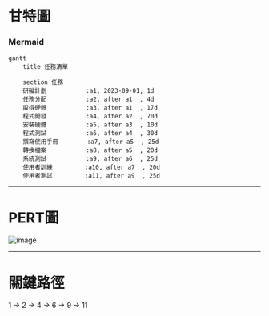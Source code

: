 # 甘特圖

### Mermaid
```mermaid
gantt
    title 任務清單

    section 任務
    研礙計劃           :a1, 2023-09-01, 1d
    任務分配           :a2, after a1  , 4d
    取得硬體           :a3, after a1  , 17d
    程式開發           :a4, after a2  , 70d
    安裝硬體           :a5, after a3  , 10d
    程式測試           :a6, after a4  , 30d
    撰寫使用手冊        :a7, after a5  , 25d
    轉換檔案           :a8, after a5  , 20d
    系統測試           :a9, after a6  , 25d
    使用者訓練         :a10, after a7  , 20d
    使用者測試         :a11, after a9  , 25d

```

---
# PERT圖

![image](https://github.com/jing920119/C110118121/assets/144665311/96b48e82-1781-45cc-a76b-7f0a820ba88e)



---
# 關鍵路徑

1 → 2 → 4 → 6 → 9 → 11

